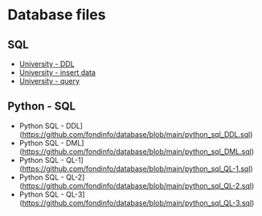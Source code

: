 # Database files

## SQL
- [University - DDL](https://github.com/fondinfo/database/blob/main/university-ddl.sql)
- [University - insert data](https://github.com/fondinfo/database/blob/main/university-insert.sql)
- [University - query](https://github.com/fondinfo/database/blob/main/university-ql.sql)

## Python - SQL
- Python SQL - DDL](https://github.com/fondinfo/database/blob/main/python_sql_DDL.sql)
- Python SQL - DML](https://github.com/fondinfo/database/blob/main/python_sql_DML.sql)
- Python SQL - QL-1](https://github.com/fondinfo/database/blob/main/python_sql_QL-1.sql)
- Python SQL - QL-2](https://github.com/fondinfo/database/blob/main/python_sql_QL-2.sql)
- Python SQL - QL-3](https://github.com/fondinfo/database/blob/main/python_sql_QL-3.sql)

  
